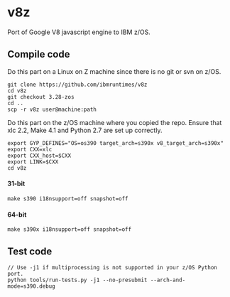 v8z
=====

Port of Google V8 javascript engine to IBM z/OS.

## Compile code
Do this part on a Linux on Z machine since there is no git or svn on z/OS.
```
git clone https://github.com/ibmruntimes/v8z
cd v8z
git checkout 3.28-zos
cd ..
scp -r v8z user@machine:path
```
Do this part on the z/OS machine where you copied the repo. Ensure that xlc 2.2,
Make 4.1 and Python 2.7 are set up correctly.
```
export GYP_DEFINES="OS=os390 target_arch=s390x v8_target_arch=s390x"
export CXX=xlc
export CXX_host=$CXX
export LINK=$CXX
cd v8z
```

#### 31-bit
```
make s390 i18nsupport=off snapshot=off
```
#### 64-bit
```
make s390x i18nsupport=off snapshot=off
```

## Test code
```
// Use -j1 if multiprocessing is not supported in your z/OS Python port.
python tools/run-tests.py -j1 --no-presubmit --arch-and-mode=s390.debug
```
